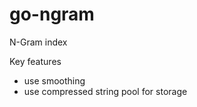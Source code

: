 go-ngram
========

N-Gram index

Key features
* use smoothing
* use compressed string pool for storage
